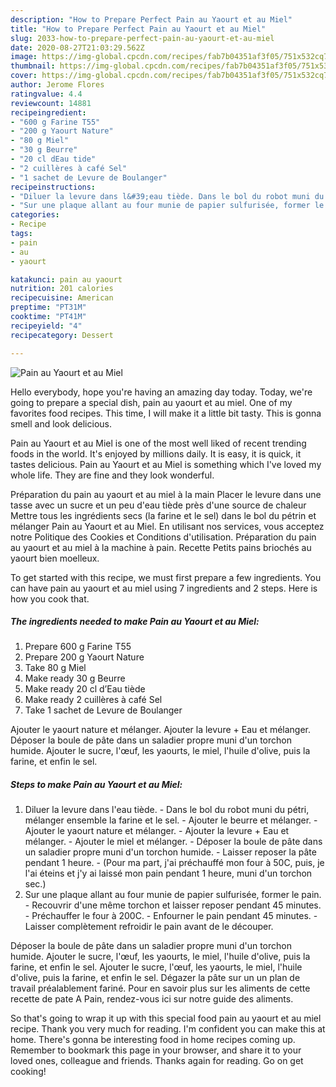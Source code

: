 ```yaml
---
description: "How to Prepare Perfect Pain au Yaourt et au Miel"
title: "How to Prepare Perfect Pain au Yaourt et au Miel"
slug: 2033-how-to-prepare-perfect-pain-au-yaourt-et-au-miel
date: 2020-08-27T21:03:29.562Z
image: https://img-global.cpcdn.com/recipes/fab7b04351af3f05/751x532cq70/pain-au-yaourt-et-au-miel-photo-principale-de-la-recette.jpg
thumbnail: https://img-global.cpcdn.com/recipes/fab7b04351af3f05/751x532cq70/pain-au-yaourt-et-au-miel-photo-principale-de-la-recette.jpg
cover: https://img-global.cpcdn.com/recipes/fab7b04351af3f05/751x532cq70/pain-au-yaourt-et-au-miel-photo-principale-de-la-recette.jpg
author: Jerome Flores
ratingvalue: 4.4
reviewcount: 14881
recipeingredient:
- "600 g Farine T55"
- "200 g Yaourt Nature"
- "80 g Miel"
- "30 g Beurre"
- "20 cl dEau tide"
- "2 cuillères à café Sel"
- "1 sachet de Levure de Boulanger"
recipeinstructions:
- "Diluer la levure dans l&#39;eau tiède. Dans le bol du robot muni du pétri, mélanger ensemble la farine et le sel. Ajouter le beurre et mélanger. Ajouter le yaourt nature et mélanger. Ajouter la levure + Eau et mélanger. Ajouter le miel et mélanger. Déposer la boule de pâte dans un saladier propre muni d&#39;un torchon humide. Laisser reposer la pâte pendant 1 heure. (Pour ma part, j&#39;ai préchauffé mon four à 50C, puis, je l&#39;ai éteins et j&#39;y ai laissé mon pain pendant 1 heure, muni d&#39;un torchon sec.)"
- "Sur une plaque allant au four munie de papier sulfurisée, former le pain. Recouvrir d&#39;une même torchon et laisser reposer pendant 45 minutes. Préchauffer le four à 200C. Enfourner le pain pendant 45 minutes. Laisser complètement refroidir le pain avant de le découper."
categories:
- Recipe
tags:
- pain
- au
- yaourt

katakunci: pain au yaourt 
nutrition: 201 calories
recipecuisine: American
preptime: "PT31M"
cooktime: "PT41M"
recipeyield: "4"
recipecategory: Dessert

---
```



![Pain au Yaourt et au Miel](https://img-global.cpcdn.com/recipes/fab7b04351af3f05/751x532cq70/pain-au-yaourt-et-au-miel-photo-principale-de-la-recette.jpg)

Hello everybody, hope you're having an amazing day today. Today, we're going to prepare a special dish, pain au yaourt et au miel. One of my favorites food recipes. This time, I will make it a little bit tasty. This is gonna smell and look delicious.

Pain au Yaourt et au Miel is one of the most well liked of recent trending foods in the world. It's enjoyed by millions daily. It is easy, it is quick, it tastes delicious. Pain au Yaourt et au Miel is something which I've loved my whole life. They are fine and they look wonderful.

Préparation du pain au yaourt et au miel à la main Placer le levure dans une tasse avec un sucre et un peu d&#39;eau tiède près d&#39;une source de chaleur Mettre tous les ingrédients secs (la farine et le sel) dans le bol du pétrin et mélanger Pain au Yaourt et au Miel. En utilisant nos services, vous acceptez notre Politique des Cookies et Conditions d&#39;utilisation. Préparation du pain au yaourt et au miel à la machine à pain. Recette Petits pains briochés au yaourt bien moelleux.


To get started with this recipe, we must first prepare a few ingredients. You can have pain au yaourt et au miel using 7 ingredients and 2 steps. Here is how you cook that.

<!--inarticleads1-->

##### The ingredients needed to make Pain au Yaourt et au Miel:

1. Prepare 600 g Farine T55
1. Prepare 200 g Yaourt Nature
1. Take 80 g Miel
1. Make ready 30 g Beurre
1. Make ready 20 cl d’Eau tiède
1. Make ready 2 cuillères à café Sel
1. Take 1 sachet de Levure de Boulanger


Ajouter le yaourt nature et mélanger. Ajouter la levure + Eau et mélanger. Déposer la boule de pâte dans un saladier propre muni d&#39;un torchon humide. Ajouter le sucre, l&#39;œuf, les yaourts, le miel, l&#39;huile d&#39;olive, puis la farine, et enfin le sel. 

<!--inarticleads2-->

##### Steps to make Pain au Yaourt et au Miel:

1. Diluer la levure dans l&#39;eau tiède. - Dans le bol du robot muni du pétri, mélanger ensemble la farine et le sel. - Ajouter le beurre et mélanger. - Ajouter le yaourt nature et mélanger. - Ajouter la levure + Eau et mélanger. - Ajouter le miel et mélanger. - Déposer la boule de pâte dans un saladier propre muni d&#39;un torchon humide. - Laisser reposer la pâte pendant 1 heure. - (Pour ma part, j&#39;ai préchauffé mon four à 50C, puis, je l&#39;ai éteins et j&#39;y ai laissé mon pain pendant 1 heure, muni d&#39;un torchon sec.)
1. Sur une plaque allant au four munie de papier sulfurisée, former le pain. - Recouvrir d&#39;une même torchon et laisser reposer pendant 45 minutes. - Préchauffer le four à 200C. - Enfourner le pain pendant 45 minutes. - Laisser complètement refroidir le pain avant de le découper.


Déposer la boule de pâte dans un saladier propre muni d&#39;un torchon humide. Ajouter le sucre, l&#39;œuf, les yaourts, le miel, l&#39;huile d&#39;olive, puis la farine, et enfin le sel. Ajouter le sucre, l&#39;œuf, les yaourts, le miel, l&#39;huile d&#39;olive, puis la farine, et enfin le sel. Dégazer la pâte sur un un plan de travail préalablement fariné. Pour en savoir plus sur les aliments de cette recette de pate A Pain, rendez-vous ici sur notre guide des aliments. 

So that's going to wrap it up with this special food pain au yaourt et au miel recipe. Thank you very much for reading. I'm confident you can make this at home. There's gonna be interesting food in home recipes coming up. Remember to bookmark this page in your browser, and share it to your loved ones, colleague and friends. Thanks again for reading. Go on get cooking!
